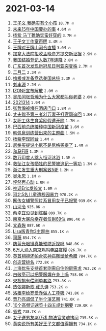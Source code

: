 # 2021-03-14

1. [王子文 我确实有个小孩](https://s.weibo.com/weibo?q=%E7%8E%8B%E5%AD%90%E6%96%87%20%E6%88%91%E7%A1%AE%E5%AE%9E%E6%9C%89%E4%B8%AA%E5%B0%8F%E5%AD%A9&Refer=top) `10.7M 🔥`
1. [未来15年中国要办的事](https://s.weibo.com/weibo?q=%23%E6%9C%AA%E6%9D%A515%E5%B9%B4%E4%B8%AD%E5%9B%BD%E8%A6%81%E5%8A%9E%E7%9A%84%E4%BA%8B%23&Refer=top) `4.6M 🔥`
1. [杨紫 马丁靴确实蛮好穿的](https://s.weibo.com/weibo?q=%E6%9D%A8%E7%B4%AB%20%E9%A9%AC%E4%B8%81%E9%9D%B4%E7%A1%AE%E5%AE%9E%E8%9B%AE%E5%A5%BD%E7%A9%BF%E7%9A%84&Refer=top) `3.7M 🔥`
1. [王子文工作室声明](https://s.weibo.com/weibo?q=%23%E7%8E%8B%E5%AD%90%E6%96%87%E5%B7%A5%E4%BD%9C%E5%AE%A4%E5%A3%B0%E6%98%8E%23&Refer=top) `3.4M 🔥`
1. [王牌对王牌山河令直播](https://s.weibo.com/weibo?q=%23%E7%8E%8B%E7%89%8C%E5%AF%B9%E7%8E%8B%E7%89%8C%E5%B1%B1%E6%B2%B3%E4%BB%A4%E7%9B%B4%E6%92%AD%23&Refer=top) `3.0M 🔥`
1. [加拿大法院拒收孟晚舟方提交新证据](https://s.weibo.com/weibo?q=%23%E5%8A%A0%E6%8B%BF%E5%A4%A7%E6%B3%95%E9%99%A2%E6%8B%92%E6%94%B6%E5%AD%9F%E6%99%9A%E8%88%9F%E6%96%B9%E6%8F%90%E4%BA%A4%E6%96%B0%E8%AF%81%E6%8D%AE%23&Refer=top) `2.9M 🔥`
1. [我国结婚登记人数7年连降](https://s.weibo.com/weibo?q=%23%E6%88%91%E5%9B%BD%E7%BB%93%E5%A9%9A%E7%99%BB%E8%AE%B0%E4%BA%BA%E6%95%B07%E5%B9%B4%E8%BF%9E%E9%99%8D%23&Refer=top) `2.8M 🔥`
1. [广东首次发现新冠尼日利亚突变株](https://s.weibo.com/weibo?q=%E5%B9%BF%E4%B8%9C%E9%A6%96%E6%AC%A1%E5%8F%91%E7%8E%B0%E6%96%B0%E5%86%A0%E5%B0%BC%E6%97%A5%E5%88%A9%E4%BA%9A%E7%AA%81%E5%8F%98%E6%A0%AA&Refer=top) `2.7M 🔥`
1. [二月二](https://s.weibo.com/weibo?q=%E4%BA%8C%E6%9C%88%E4%BA%8C&Refer=top) `2.3M 🔥`
1. [梅根或准备竞选美国总统](https://s.weibo.com/weibo?q=%E6%A2%85%E6%A0%B9%E6%88%96%E5%87%86%E5%A4%87%E7%AB%9E%E9%80%89%E7%BE%8E%E5%9B%BD%E6%80%BB%E7%BB%9F&Refer=top) `2.3M 🔥`
1. [刘丰源](https://s.weibo.com/weibo?q=%E5%88%98%E4%B8%B0%E6%BA%90&Refer=top) `2.2M 🔥`
1. [IZONE宣布解散](https://s.weibo.com/weibo?q=%23IZONE%E5%AE%A3%E5%B8%83%E8%A7%A3%E6%95%A3%23&Refer=top) `2.0M 🔥`
1. [吴彤问张哲瀚为什么大家都叫你老婆](https://s.weibo.com/weibo?q=%23%E5%90%B4%E5%BD%A4%E9%97%AE%E5%BC%A0%E5%93%B2%E7%80%9A%E4%B8%BA%E4%BB%80%E4%B9%88%E5%A4%A7%E5%AE%B6%E9%83%BD%E5%8F%AB%E4%BD%A0%E8%80%81%E5%A9%86%23&Refer=top) `2.0M 🔥`
1. [2021314](https://s.weibo.com/weibo?q=2021314&Refer=top) `1.9M 🔥`
1. [张哲瀚被堵在酒店门口](https://s.weibo.com/weibo?q=%23%E5%BC%A0%E5%93%B2%E7%80%9A%E8%A2%AB%E5%A0%B5%E5%9C%A8%E9%85%92%E5%BA%97%E9%97%A8%E5%8F%A3%23&Refer=top) `1.8M 🔥`
1. [丈夫赠予第三者21万妻子打官司追回](https://s.weibo.com/weibo?q=%23%E4%B8%88%E5%A4%AB%E8%B5%A0%E4%BA%88%E7%AC%AC%E4%B8%89%E8%80%8521%E4%B8%87%E5%A6%BB%E5%AD%90%E6%89%93%E5%AE%98%E5%8F%B8%E8%BF%BD%E5%9B%9E%23&Refer=top) `1.8M 🔥`
1. [女职工休生育奖励假遭开除](https://s.weibo.com/weibo?q=%23%E5%A5%B3%E8%81%8C%E5%B7%A5%E4%BC%91%E7%94%9F%E8%82%B2%E5%A5%96%E5%8A%B1%E5%81%87%E9%81%AD%E5%BC%80%E9%99%A4%23&Refer=top) `1.7M 🔥`
1. [巴西前总统接种中国新冠疫苗](https://s.weibo.com/weibo?q=%E5%B7%B4%E8%A5%BF%E5%89%8D%E6%80%BB%E7%BB%9F%E6%8E%A5%E7%A7%8D%E4%B8%AD%E5%9B%BD%E6%96%B0%E5%86%A0%E7%96%AB%E8%8B%97&Refer=top) `1.6M 🔥`
1. [韩佩泉训练营出来的主题曲](https://s.weibo.com/weibo?q=%23%E9%9F%A9%E4%BD%A9%E6%B3%89%E8%AE%AD%E7%BB%83%E8%90%A5%E5%87%BA%E6%9D%A5%E7%9A%84%E4%B8%BB%E9%A2%98%E6%9B%B2%23&Refer=top) `1.5M 🔥`
1. [杨紫李现同台](https://s.weibo.com/weibo?q=%23%E6%9D%A8%E7%B4%AB%E6%9D%8E%E7%8E%B0%E5%90%8C%E5%8F%B0%23&Refer=top) `1.4M 🔥`
1. [尼格买提说小尼不是尼格买提了](https://s.weibo.com/weibo?q=%E5%B0%BC%E6%A0%BC%E4%B9%B0%E6%8F%90%E8%AF%B4%E5%B0%8F%E5%B0%BC%E4%B8%8D%E6%98%AF%E5%B0%BC%E6%A0%BC%E4%B9%B0%E6%8F%90%E4%BA%86&Refer=top) `1.4M 🔥`
1. [和马F班](https://s.weibo.com/weibo?q=%23%E5%92%8C%E9%A9%ACF%E7%8F%AD%23&Refer=top) `1.3M 🔥`
1. [数万印度人跳入恒河沐浴](https://s.weibo.com/weibo?q=%23%E6%95%B0%E4%B8%87%E5%8D%B0%E5%BA%A6%E4%BA%BA%E8%B7%B3%E5%85%A5%E6%81%92%E6%B2%B3%E6%B2%90%E6%B5%B4%23&Refer=top) `1.3M 🔥`
1. [救坠江女孩牺牲的民警被追记一等功](https://s.weibo.com/weibo?q=%E6%95%91%E5%9D%A0%E6%B1%9F%E5%A5%B3%E5%AD%A9%E7%89%BA%E7%89%B2%E7%9A%84%E6%B0%91%E8%AD%A6%E8%A2%AB%E8%BF%BD%E8%AE%B0%E4%B8%80%E7%AD%89%E5%8A%9F&Refer=top) `1.3M 🔥`
1. [浙江发生重大刑案致5死](https://s.weibo.com/weibo?q=%23%E6%B5%99%E6%B1%9F%E5%8F%91%E7%94%9F%E9%87%8D%E5%A4%A7%E5%88%91%E6%A1%88%E8%87%B45%E6%AD%BB%23&Refer=top) `1.2M 🔥`
1. [吴永恩](https://s.weibo.com/weibo?q=%E5%90%B4%E6%B0%B8%E6%81%A9&Refer=top) `1.1M 🔥`
1. [怦然再心动](https://s.weibo.com/weibo?q=%E6%80%A6%E7%84%B6%E5%86%8D%E5%BF%83%E5%8A%A8&Refer=top) `1.0M 🔥`
1. [神话Eric发长文](https://s.weibo.com/weibo?q=%23%E7%A5%9E%E8%AF%9DEric%E5%8F%91%E9%95%BF%E6%96%87%23&Refer=top) `1.0M 🔥`
1. [河北5名儿童遭校园暴力](https://s.weibo.com/weibo?q=%23%E6%B2%B3%E5%8C%975%E5%90%8D%E5%84%BF%E7%AB%A5%E9%81%AD%E6%A0%A1%E5%9B%AD%E6%9A%B4%E5%8A%9B%23&Refer=top) `970.2K 🔥`
1. [网传女辅警照片系冒用女子已报警](https://s.weibo.com/weibo?q=%E7%BD%91%E4%BC%A0%E5%A5%B3%E8%BE%85%E8%AD%A6%E7%85%A7%E7%89%87%E7%B3%BB%E5%86%92%E7%94%A8%E5%A5%B3%E5%AD%90%E5%B7%B2%E6%8A%A5%E8%AD%A6&Refer=top) `939.0K 🔥`
1. [山河令](https://s.weibo.com/weibo?q=%E5%B1%B1%E6%B2%B3%E4%BB%A4&Refer=top) `925.0K 🔥`
1. [蔡卓宜没见到陈越](https://s.weibo.com/weibo?q=%23%E8%94%A1%E5%8D%93%E5%AE%9C%E6%B2%A1%E8%A7%81%E5%88%B0%E9%99%88%E8%B6%8A%23&Refer=top) `899.7K 🔥`
1. [南京大屠杀幸存者仅剩69位](https://s.weibo.com/weibo?q=%23%E5%8D%97%E4%BA%AC%E5%A4%A7%E5%B1%A0%E6%9D%80%E5%B9%B8%E5%AD%98%E8%80%85%E4%BB%85%E5%89%A969%E4%BD%8D%23&Refer=top) `890.4K 🔥`
1. [文森佐](https://s.weibo.com/weibo?q=%E6%96%87%E6%A3%AE%E4%BD%90&Refer=top) `887.6K 🔥`
1. [Lisa版青你3主题曲](https://s.weibo.com/weibo?q=%23Lisa%E7%89%88%E9%9D%92%E4%BD%A03%E4%B8%BB%E9%A2%98%E6%9B%B2%23&Refer=top) `855.1K 🔥`
1. [司藤](https://s.weibo.com/weibo?q=%E5%8F%B8%E8%97%A4&Refer=top) `854.7K 🔥`
1. [防蓝光眼镜真能预防近视吗](https://s.weibo.com/weibo?q=%23%E9%98%B2%E8%93%9D%E5%85%89%E7%9C%BC%E9%95%9C%E7%9C%9F%E8%83%BD%E9%A2%84%E9%98%B2%E8%BF%91%E8%A7%86%E5%90%97%23&Refer=top) `848.0K 🔥`
1. [6万人涌入南京鸡鸣寺路赏樱](https://s.weibo.com/weibo?q=%236%E4%B8%87%E4%BA%BA%E6%B6%8C%E5%85%A5%E5%8D%97%E4%BA%AC%E9%B8%A1%E9%B8%A3%E5%AF%BA%E8%B7%AF%E8%B5%8F%E6%A8%B1%23&Refer=top) `826.7K 🔥`
1. [英首相拒还帕台农神庙雕塑给希腊](https://s.weibo.com/weibo?q=%E8%8B%B1%E9%A6%96%E7%9B%B8%E6%8B%92%E8%BF%98%E5%B8%95%E5%8F%B0%E5%86%9C%E7%A5%9E%E5%BA%99%E9%9B%95%E5%A1%91%E7%BB%99%E5%B8%8C%E8%85%8A&Refer=top) `784.7K 🔥`
1. [创造营排名](https://s.weibo.com/weibo?q=%23%E5%88%9B%E9%80%A0%E8%90%A5%E6%8E%92%E5%90%8D%23&Refer=top) `772.8K 🔥`
1. [上海优先支持首套刚需自住购房需求](https://s.weibo.com/weibo?q=%23%E4%B8%8A%E6%B5%B7%E4%BC%98%E5%85%88%E6%94%AF%E6%8C%81%E9%A6%96%E5%A5%97%E5%88%9A%E9%9C%80%E8%87%AA%E4%BD%8F%E8%B4%AD%E6%88%BF%E9%9C%80%E6%B1%82%23&Refer=top) `763.2K 🔥`
1. [白敬亭可以把警服焊在身上吗](https://s.weibo.com/weibo?q=%23%E7%99%BD%E6%95%AC%E4%BA%AD%E5%8F%AF%E4%BB%A5%E6%8A%8A%E8%AD%A6%E6%9C%8D%E7%84%8A%E5%9C%A8%E8%BA%AB%E4%B8%8A%E5%90%97%23&Refer=top) `758.0K 🔥`
1. [央视揭有偿刷单套路](https://s.weibo.com/weibo?q=%23%E5%A4%AE%E8%A7%86%E6%8F%AD%E6%9C%89%E5%81%BF%E5%88%B7%E5%8D%95%E5%A5%97%E8%B7%AF%23&Refer=top) `753.8K 🔥`
1. [热依娜新歌 藏头诗](https://s.weibo.com/weibo?q=%E7%83%AD%E4%BE%9D%E5%A8%9C%E6%96%B0%E6%AD%8C%20%E8%97%8F%E5%A4%B4%E8%AF%97&Refer=top) `753.2K 🔥`
1. [洛根李给罗爱乔做人工呼吸](https://s.weibo.com/weibo?q=%23%E6%B4%9B%E6%A0%B9%E6%9D%8E%E7%BB%99%E7%BD%97%E7%88%B1%E4%B9%94%E5%81%9A%E4%BA%BA%E5%B7%A5%E5%91%BC%E5%90%B8%23&Refer=top) `741.8K 🔥`
1. [贾乃亮调侃了半个演艺圈](https://s.weibo.com/weibo?q=%23%E8%B4%BE%E4%B9%83%E4%BA%AE%E8%B0%83%E4%BE%83%E4%BA%86%E5%8D%8A%E4%B8%AA%E6%BC%94%E8%89%BA%E5%9C%88%23&Refer=top) `741.0K 🔥`
1. [10个高频词速览十四五规划纲要](https://s.weibo.com/weibo?q=%2310%E4%B8%AA%E9%AB%98%E9%A2%91%E8%AF%8D%E9%80%9F%E8%A7%88%E5%8D%81%E5%9B%9B%E4%BA%94%E8%A7%84%E5%88%92%E7%BA%B2%E8%A6%81%23&Refer=top) `739.0K 🔥`
1. [省考](https://s.weibo.com/weibo?q=%E7%9C%81%E8%80%83&Refer=top) `738.7K 🔥`
1. [女子送男友40万礼物法官灵魂拷问](https://s.weibo.com/weibo?q=%23%E5%A5%B3%E5%AD%90%E9%80%81%E7%94%B7%E5%8F%8B40%E4%B8%87%E7%A4%BC%E7%89%A9%E6%B3%95%E5%AE%98%E7%81%B5%E9%AD%82%E6%8B%B7%E9%97%AE%23&Refer=top) `735.5K 🔥`
1. [黄奕说所有美好王子文都值得拥有](https://s.weibo.com/weibo?q=%23%E9%BB%84%E5%A5%95%E8%AF%B4%E6%89%80%E6%9C%89%E7%BE%8E%E5%A5%BD%E7%8E%8B%E5%AD%90%E6%96%87%E9%83%BD%E5%80%BC%E5%BE%97%E6%8B%A5%E6%9C%89%23&Refer=top) `734.1K 🔥`
